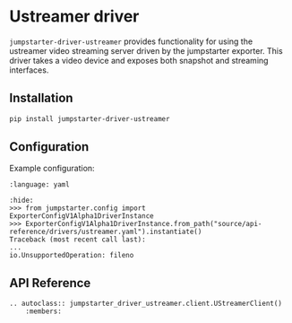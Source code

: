 # Ustreamer driver

`jumpstarter-driver-ustreamer` provides functionality for using the ustreamer video streaming server driven by the jumpstarter exporter. This driver takes a video device and exposes both snapshot and streaming interfaces.

## Installation

```bash
pip install jumpstarter-driver-ustreamer
```

## Configuration

Example configuration:

```{literalinclude} ustreamer.yaml
:language: yaml
```

```{doctest}
:hide:
>>> from jumpstarter.config import ExporterConfigV1Alpha1DriverInstance
>>> ExporterConfigV1Alpha1DriverInstance.from_path("source/api-reference/drivers/ustreamer.yaml").instantiate()
Traceback (most recent call last):
...
io.UnsupportedOperation: fileno
```

## API Reference

```{eval-rst}
.. autoclass:: jumpstarter_driver_ustreamer.client.UStreamerClient()
    :members:
```
